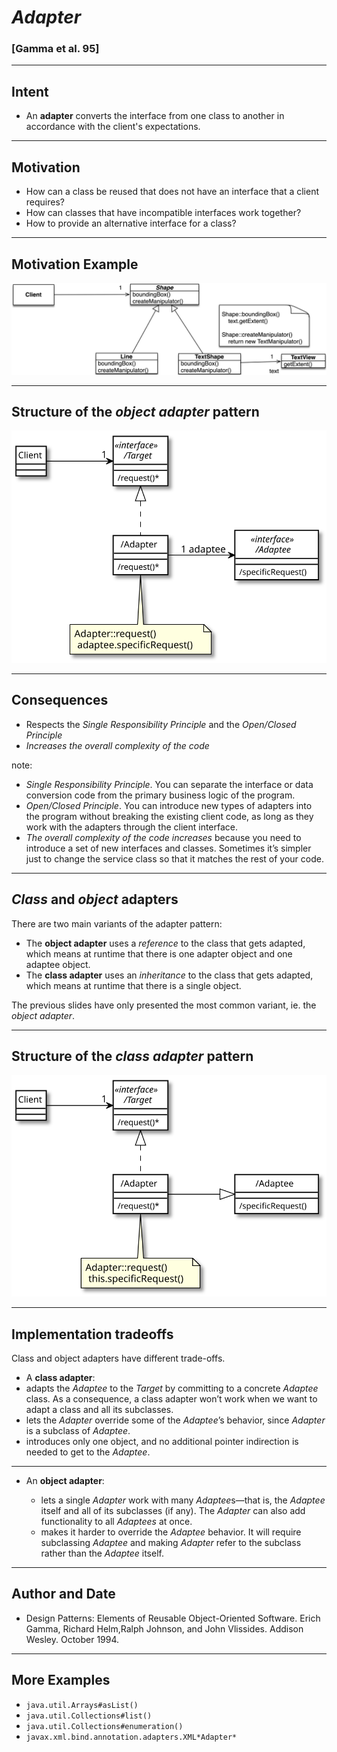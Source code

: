 # *Adapter*

### [Gamma et al. 95] 

----

## Intent

- An **adapter** converts the interface from one class to another in accordance with the client's expectations.

----

## Motivation

- How can a class be reused that does not have an interface that a client requires?
- How can classes that have incompatible interfaces work together?
- How to provide an alternative interface for a class?

----

## Motivation Example

![](resources/png/adapter-example.png)


----


## Structure of the *object adapter* pattern

<!-- ![](resources/png/adapter-structure.png) -->

![](resources/svg/object-adapter.svg) <!-- .element width="60%" -->

----

## Consequences

- Respects the *Single Responsibility Principle* and the  *Open/Closed Principle*
- *Increases the overall complexity of the code*

note:

- *Single Responsibility Principle*. You can separate the interface or data conversion code from the primary business logic of the program.
- *Open/Closed Principle*. You can introduce new types of adapters into the program without breaking the existing client code, as long as they work with the adapters through the client interface.
- *The overall complexity of the code increases* because you need to introduce a set of new interfaces and classes. Sometimes it’s simpler just to change the service class so that it matches the rest of your code.

----

## *Class* and *object* adapters

There are two main variants of the adapter pattern:

- The **object adapter** uses a *reference* to the class that gets adapted, which means at runtime that there is one adapter object and one adaptee object.
- The **class adapter** uses an *inheritance* to the class that gets adapted, which means at runtime that there is a single object.

The previous slides have only presented the most common variant, ie. the *object adapter*.

----

## Structure of the *class adapter* pattern

![](resources/svg/class-adapter.svg) <!-- .element width="60%" -->

----

## Implementation tradeoffs

Class and object adapters have different trade-offs.

-  A **class adapter**:
  - adapts the *Adaptee* to the *Target* by committing to a concrete *Adaptee* class. 
  As a consequence, a class adapter won’t work when we want to adapt a class and all its subclasses.
  - lets the *Adapter* override some of the *Adaptee*’s behavior, since *Adapter* is a subclass of *Adaptee*.
  - introduces only one object, and no additional pointer indirection is needed to get to the *Adaptee*.

----

- An **object adapter**:

  - lets a single *Adapter* work with many *Adaptee*s—that is, the *Adaptee* itself and all of its subclasses (if any). 
  The *Adapter* can also add functionality to all *Adaptees* at once.
  - makes it harder to override the *Adaptee* behavior. 
  It will require subclassing *Adaptee* and making *Adapter* refer to the subclass rather than the *Adaptee* itself.

----

## Author and Date 

- Design Patterns: Elements of Reusable Object-Oriented Software. Erich Gamma, Richard Helm,Ralph Johnson, and John Vlissides. Addison Wesley. October 1994.

----

## More Examples

- `java.util.Arrays#asList()`
- `java.util.Collections#list()`
- `java.util.Collections#enumeration()`
- `javax.xml.bind.annotation.adapters.XML*Adapter*`